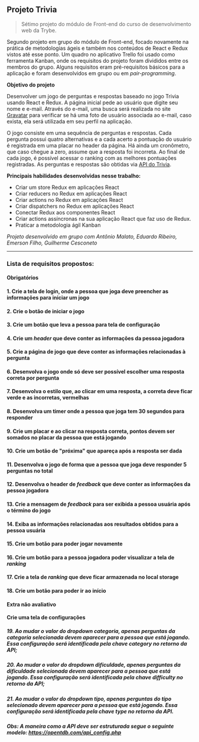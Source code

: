## Projeto Trivia

> Sétimo projeto do módulo de Front-end do curso de desenvolvimento web da Trybe.

Segundo projeto em grupo do módulo de Front-end, focado novamente na prática de metodologias ágeis e também nos conteúdos de React e Redux vistos até esse ponto.
Um quadro no aplicativo Trello foi usado como ferramenta Kanban, onde os requisitos do projeto foram divididos entre os membros do grupo.
Alguns requisitos eram pré-requisitos básicos para a aplicação e foram desenvolvidos em grupo ou em *pair-programming*.

**Objetivo do projeto**

Desenvolver um jogo de perguntas e respostas baseado no jogo Trivia usando React e Redux.
A página inicial pede ao usuário que digite seu nome e e-mail. Através do e-mail, uma busca será realizada no site [Gravatar](https://pt.gravatar.com/) para verificar se há uma foto de usuário associada ao e-mail, caso exista, ela será utilizada em seu perfil na aplicação.

O jogo consiste em uma sequência de perguntas e respostas. Cada pergunta possui quatro alternativas e a cada acerto a pontuação do usuário é registrada em uma placar no header da página. Há ainda um cronômetro, que caso chegue a zero, assume que a resposta foi incorreta.
Ao final de cada jogo, é possível acessar o ranking com as melhores pontuações registradas.
As perguntas e respostas são obtidas via [API do Trivia](https://opentdb.com/api_config.php).

**Principais habilidades desenvolvidas nesse trabalho:**

  - Criar um store Redux em aplicações React
  - Criar reducers no Redux em aplicações React
  - Criar actions no Redux em aplicações React
  - Criar dispatchers no Redux em aplicações React
  - Conectar Redux aos componentes React
  - Criar actions assíncronas na sua aplicação React que faz uso de Redux.
  - Praticar a metodologia ágil Kanban

*Projeto desenvolvido em grupo com Antônio Malato, Eduardo Ribeiro, Emerson Filho, Guilherme Cesconeto*

---

### Lista de requisitos propostos:

#### Obrigatórios

#### 1. Crie a tela de login, onde a pessoa que joga deve preencher as informações para iniciar um jogo
#### 2. Crie o botão de iniciar o jogo
#### 3. Crie um botão que leva a pessoa para tela de configuração
#### 4. Crie um _header_ que deve conter as informações da pessoa jogadora
#### 5. Crie a página de jogo que deve conter as informações relacionadas à pergunta
#### 6. Desenvolva o jogo onde só deve ser possível escolher uma resposta correta por pergunta
#### 7. Desenvolva o estilo que, ao clicar em uma resposta, a correta deve ficar verde e as incorretas, vermelhas
#### 8. Desenvolva um timer onde a pessoa que joga tem 30 segundos para responder
#### 9. Crie um placar e ao clicar na resposta correta, pontos devem ser somados no placar da pessoa que está jogando
#### 10. Crie um botão de "próxima" que apareça após a resposta ser dada
#### 11. Desenvolva o jogo de forma que a pessoa que joga deve responder 5 perguntas no total
#### 12. Desenvolva o header de _feedback_ que deve conter as informações da pessoa jogadora
#### 13. Crie a mensagem de _feedback_ para ser exibida a pessoa usuária após o término do jogo
#### 14. Exiba as informações relacionadas aos resultados obtidos para a pessoa usuária
#### 15. Crie um botão para poder jogar novamente
#### 16. Crie um botão para a pessoa jogadora poder visualizar a tela de _ranking_
#### 17. Crie a tela de _ranking_ que deve ficar armazenada no local storage
#### 18. Crie um botão para poder ir ao início

#### Extra não avaliativo

**Crie uma tela de configurações**

##### 19. Ao mudar o valor do dropdown categoria, apenas perguntas da categoria selecionada devem aparecer para a pessoa que está jogando. Essa configuração será identificada pela chave category no retorno da API;

##### 20. Ao mudar o valor do dropdown dificuldade, apenas perguntas da dificuldade selecionada devem aparecer para a pessoa que está jogando. Essa configuração será identificada pela chave difficulty no retorno da API;

##### 21. Ao mudar o valor do dropdown tipo, apenas perguntas do tipo selecionado devem aparecer para a pessoa que está jogando. Essa configuração será identificada pela chave type no retorno da API.

***Obs: A maneira como a API deve ser estruturada segue o seguinte modelo: https://opentdb.com/api_config.php***
